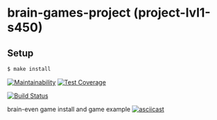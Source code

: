 # brain-games-project (project-lvl1-s450)
## Setup

```sh
$ make install
```

[![Maintainability](https://api.codeclimate.com/v1/badges/706d9fb7829b3a2ba533/maintainability)](https://codeclimate.com/github/vmironov16/project-lvl1-s450/maintainability)
[![Test Coverage](https://api.codeclimate.com/v1/badges/706d9fb7829b3a2ba533/test_coverage)](https://codeclimate.com/github/vmironov16/project-lvl1-s450/test_coverage)

[![Build Status](https://travis-ci.org/vmironov16/project-lvl1-s450.svg?branch=master)](https://travis-ci.org/vmironov16/project-lvl1-s450)

brain-even game install and game example
[![asciicast](https://asciinema.org/a/LiKbyA6p2aTPYvOnm5oSL1w08.svg)](https://asciinema.org/a/LiKbyA6p2aTPYvOnm5oSL1w08)